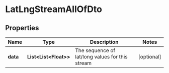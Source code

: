 

# LatLngStreamAllOfDto


## Properties

Name | Type | Description | Notes
------------ | ------------- | ------------- | -------------
**data** | **List&lt;List&lt;Float&gt;&gt;** | The sequence of lat/long values for this stream |  [optional]




